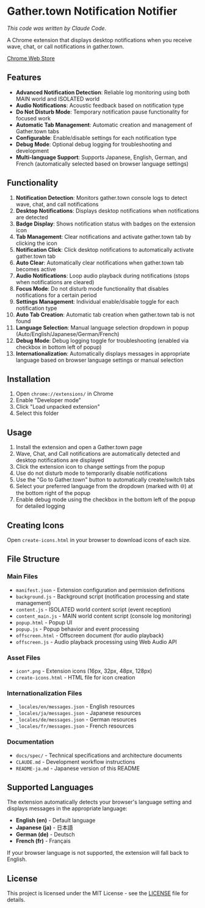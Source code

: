 # Gather.town Notification Notifier

*This code was written by Claude Code.*

A Chrome extension that displays desktop notifications when you receive wave, chat, or call notifications in gather.town.

[Chrome Web Store](https://chromewebstore.google.com/detail/gathertown-wavechat-notif/ipilclmmmipimknhiklcnpidkcdjooad?authuser=0)

## Features

- **Advanced Notification Detection**: Reliable log monitoring using both MAIN world and ISOLATED world
- **Audio Notifications**: Acoustic feedback based on notification type
- **Do Not Disturb Mode**: Temporary notification pause functionality for focused work
- **Automatic Tab Management**: Automatic creation and management of Gather.town tabs
- **Configurable**: Enable/disable settings for each notification type
- **Debug Mode**: Optional debug logging for troubleshooting and development
- **Multi-language Support**: Supports Japanese, English, German, and French (automatically selected based on browser language settings)

## Functionality

1. **Notification Detection**: Monitors gather.town console logs to detect wave, chat, and call notifications
2. **Desktop Notifications**: Displays desktop notifications when notifications are detected
3. **Badge Display**: Shows notification status with badges on the extension icon
4. **Tab Management**: Clear notifications and activate gather.town tab by clicking the icon
5. **Notification Click**: Click desktop notifications to automatically activate gather.town tab
6. **Auto Clear**: Automatically clear notifications when gather.town tab becomes active
7. **Audio Notifications**: Loop audio playback during notifications (stops when notifications are cleared)
8. **Focus Mode**: Do not disturb mode functionality that disables notifications for a certain period
9. **Settings Management**: Individual enable/disable toggle for each notification type
10. **Auto Tab Creation**: Automatic tab creation when gather.town tab is not found
11. **Language Selection**: Manual language selection dropdown in popup (Auto/English/Japanese/German/French)
12. **Debug Mode**: Debug logging toggle for troubleshooting (enabled via checkbox in bottom left of popup)
13. **Internationalization**: Automatically displays messages in appropriate language based on browser language settings or manual selection

## Installation

1. Open `chrome://extensions/` in Chrome
2. Enable "Developer mode"
3. Click "Load unpacked extension"
4. Select this folder

## Usage

1. Install the extension and open a Gather.town page
2. Wave, Chat, and Call notifications are automatically detected and desktop notifications are displayed
3. Click the extension icon to change settings from the popup
4. Use do not disturb mode to temporarily disable notifications
5. Use the "Go to Gather.town" button to automatically create/switch tabs
6. Select your preferred language from the dropdown (marked with 🌐) at the bottom right of the popup
7. Enable debug mode using the checkbox in the bottom left of the popup for detailed logging

## Creating Icons

Open `create-icons.html` in your browser to download icons of each size.

## File Structure

### Main Files
- `manifest.json` - Extension configuration and permission definitions
- `background.js` - Background script (notification processing and state management)
- `content.js` - ISOLATED world content script (event reception)
- `content_main.js` - MAIN world content script (console log monitoring)
- `popup.html` - Popup UI
- `popup.js` - Popup behavior and event processing
- `offscreen.html` - Offscreen document (for audio playback)
- `offscreen.js` - Audio playback processing using Web Audio API

### Asset Files
- `icon*.png` - Extension icons (16px, 32px, 48px, 128px)
- `create-icons.html` - HTML file for icon creation

### Internationalization Files
- `_locales/en/messages.json` - English resources
- `_locales/ja/messages.json` - Japanese resources
- `_locales/de/messages.json` - German resources
- `_locales/fr/messages.json` - French resources

### Documentation
- `docs/spec/` - Technical specifications and architecture documents
- `CLAUDE.md` - Development workflow instructions
- `README-ja.md` - Japanese version of this README

## Supported Languages

The extension automatically detects your browser's language setting and displays messages in the appropriate language:

- **English (en)** - Default language
- **Japanese (ja)** - 日本語
- **German (de)** - Deutsch
- **French (fr)** - Français

If your browser language is not supported, the extension will fall back to English.

## License

This project is licensed under the MIT License - see the [LICENSE](LICENSE) file for details.
